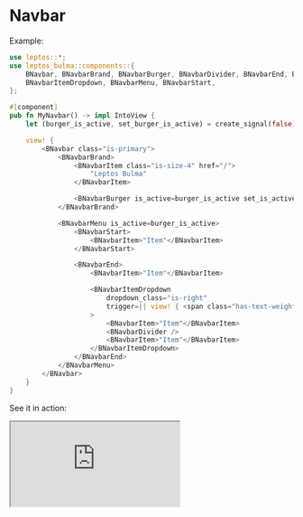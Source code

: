 # Navbar

Example:

```rust
use leptos::*;
use leptos_bulma::components::{
    BNavbar, BNavbarBrand, BNavbarBurger, BNavbarDivider, BNavbarEnd, BNavbarItem,
    BNavbarItemDropdown, BNavbarMenu, BNavbarStart,
};

#[component]
pub fn MyNavbar() -> impl IntoView {
    let (burger_is_active, set_burger_is_active) = create_signal(false);

    view! {
        <BNavbar class="is-primary">
            <BNavbarBrand>
                <BNavbarItem class="is-size-4" href="/">
                    "Leptos Bulma"
                </BNavbarItem>

                <BNavbarBurger is_active=burger_is_active set_is_active=set_burger_is_active />
            </BNavbarBrand>

            <BNavbarMenu is_active=burger_is_active>
                <BNavbarStart>
                    <BNavbarItem>"Item"</BNavbarItem>
                </BNavbarStart>

                <BNavbarEnd>
                    <BNavbarItem>"Item"</BNavbarItem>

                    <BNavbarItemDropdown
                        dropdown_class="is-right"
                        trigger=|| view! { <span class="has-text-weight-bold">"Dropdown item"</span> }
                    >
                        <BNavbarItem>"Item"</BNavbarItem>
                        <BNavbarDivider />
                        <BNavbarItem>"Item"</BNavbarItem>
                    </BNavbarItemDropdown>
                </BNavbarEnd>
            </BNavbarMenu>
        </BNavbar>
    }
}
```

See it in action:

<iframe src="https://codesandbox.io/p/devbox/leptos-bulma-components-2252hl?file=%2Fsrc%2Fmain.rs&embed=1"
     title="Leptos Bulma Navbar"
     sandbox="allow-forms allow-modals allow-popups allow-presentation allow-same-origin allow-scripts"
   ></iframe>
